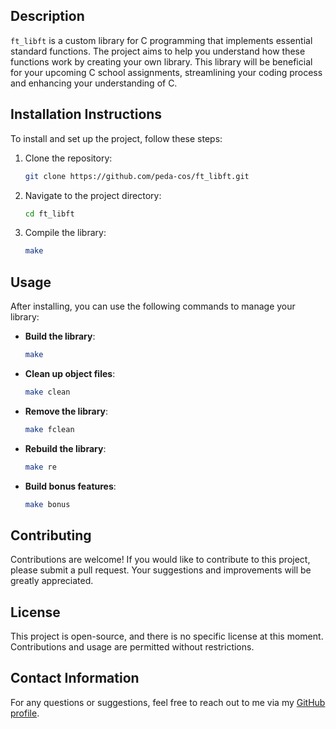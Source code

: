 ## Description
`ft_libft` is a custom library for C programming that implements essential standard functions. The project aims to help you understand how these functions work by creating your own library. This library will be beneficial for your upcoming C school assignments, streamlining your coding process and enhancing your understanding of C.

## Installation Instructions
To install and set up the project, follow these steps:

1. Clone the repository:
   ```bash
   git clone https://github.com/peda-cos/ft_libft.git
   ```

2. Navigate to the project directory:
   ```bash
   cd ft_libft
   ```

3. Compile the library:
   ```bash
   make
   ```

## Usage
After installing, you can use the following commands to manage your library:

- **Build the library**: 
  ```bash
  make
  ```
  
- **Clean up object files**:
  ```bash
  make clean
  ```

- **Remove the library**:
  ```bash
  make fclean
  ```

- **Rebuild the library**:
  ```bash
  make re
  ```

- **Build bonus features**:
  ```bash
  make bonus
  ```

## Contributing
Contributions are welcome! If you would like to contribute to this project, please submit a pull request. Your suggestions and improvements will be greatly appreciated.

## License
This project is open-source, and there is no specific license at this moment. Contributions and usage are permitted without restrictions.

## Contact Information
For any questions or suggestions, feel free to reach out to me via my [GitHub profile](https://github.com/peda-cos).
